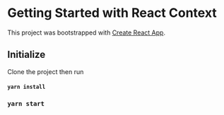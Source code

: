 # Getting Started with React Context

This project was bootstrapped with [Create React App](https://github.com/facebook/create-react-app).

## Initialize

Clone the project then run
#### `yarn install`

### `yarn start`



